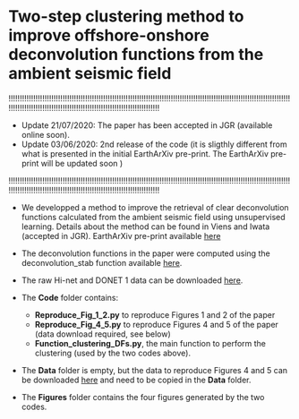# Two-step clustering method to improve offshore-onshore deconvolution functions from the ambient seismic field

!!!!!!!!!!!!!!!!!!!!!!!!!!!!!!!!!!!!!!!!!!!!!!!!!!!!!!!!!!!!!!!!!!!!!!!!!!!!!!!!!!!!!!!!!!!!!!!!!!!!!!!!!!!!!!!!!!!!!!!!!!!!!!!!!!!!!!!!!!!!!!!!!!!!!!!!!!!!!!!!!!!!!!!!!!!!!!!!!!!!!!!!!!!!!!!!

- Update 21/07/2020: The paper has been accepted in JGR (available online soon).
- Update 03/06/2020: 2nd release of the code (it is sligthly different from what is presented in the initial EarthArXiv pre-print. The EarthArXiv pre-print will be updated soon )

!!!!!!!!!!!!!!!!!!!!!!!!!!!!!!!!!!!!!!!!!!!!!!!!!!!!!!!!!!!!!!!!!!!!!!!!!!!!!!!!!!!!!!!!!!!!!!!!!!!!!!!!!!!!!!!!!!!!!!!!!!!!!!!!!!!!!!!!!!!!!!!!!!!!!!!!!!!!!!!!!!!!!!!!!!!!!!!!!!!!!!!!!!!!!!!!

* We developped a method to improve the retrieval of clear deconvolution functions calculated from the ambient seismic field using unsupervised learning. Details about the method can be found in Viens and Iwata (accepted in JGR). EarthArXiv pre-print available [here](https://eartharxiv.org/8ba5p/) 


* The deconvolution functions in the paper were computed using the deconvolution_stab function available [here](https://github.com/lviens/2017_GJI/blob/master/Codes/Functions_GJI_2017.py).

* The raw Hi-net and DONET 1 data can be downloaded [here](http://www.hinet.bosai.go.jp).

* The **Code** folder contains:
  - **Reproduce_Fig_1_2.py** to reproduce Figures 1 and 2 of the paper
  - **Reproduce_Fig_4_5.py** to reproduce Figures 4 and 5 of the paper (data download required, see below)
  - **Function_clustering_DFs.py**, the main function to perform the clustering (used by the two codes above).

* The **Data** folder is empty, but the data to reproduce Figures 4 and 5 can be downloaded [here](https://drive.google.com/file/d/1wbM-cN4gQ-MRhLOQaiXcHiXZ5Z5OOEsI/view?usp=sharing) and need to be copied in the **Data** folder.

* The **Figures** folder contains the four figures generated by the two codes.


